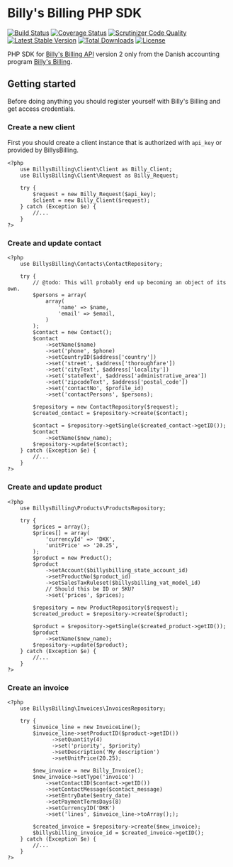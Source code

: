 # Billy's Billing PHP SDK
[![Build Status](https://travis-ci.org/lsolesen/billysbilling.svg?branch=master)](https://travis-ci.org/lsolesen/billysbilling) [![Coverage Status](https://coveralls.io/repos/lsolesen/billysbilling/badge.svg)](https://coveralls.io/r/lsolesen/billysbilling) [![Scrutinizer Code Quality](https://scrutinizer-ci.com/g/lsolesen/billysbilling/badges/quality-score.png?b=master)](https://scrutinizer-ci.com/g/lsolesen/billysbilling/?branch=master) [![Latest Stable Version](https://poser.pugx.org/lsolesen/billysbilling/v/stable)](https://packagist.org/packages/lsolesen/billysbilling) [![Total Downloads](https://poser.pugx.org/lsolesen/billysbilling/downloads)](https://packagist.org/packages/lsolesen/billysbilling) [![License](https://poser.pugx.org/lsolesen/billysbilling/license)](https://packagist.org/packages/lsolesen/billysbilling)

PHP SDK for [Billy's Billing API](https://billysbilling.com/api) version 2 only from the Danish accounting program [Billy's Billing](http://www.billysbilling.dk/).

## Getting started

Before doing anything you should register yourself with Billy's Billing and get access credentials. 

### Create a new client

First you should create a client instance that is authorized with `api_key` or provided by BillysBilling. 

```php5
<?php
    use BillysBilling\Client\Client as Billy_Client;
    use BillysBilling\Client\Request as Billy_Request;

    try {
        $request = new Billy_Request($api_key);
        $client = new Billy_Client($request);
    } catch (Exception $e) {
        //...
    }
?>
```

### Create and update contact

```php5
<?php
    use BillysBilling\Contacts\ContactRepository;

    try {
        // @todo: This will probably end up becoming an object of its own.
        $persons = array(
            array(
                'name' => $name,
                'email' => $email,
            )
        );
        $contact = new Contact();
        $contact
            ->setName($name)
            ->set('phone', $phone)
            ->setCountryID($address['country'])
            ->set('street', $address['thoroughfare'])
            ->set('cityText', $address['locality'])
            ->set('stateText', $address['administrative_area'])
            ->set('zipcodeText', $address['postal_code'])
            ->set('contactNo', $profile_id)
            ->set('contactPersons', $persons);

        $repository = new ContactRepository($request);
        $created_contact = $repository->create($contact);

        $contact = $repository->getSingle($created_contact->getID());
        $contact
            ->setName($new_name);
        $repository->update($contact);
    } catch (Exception $e) {
        //...
    }
?>
```

### Create and update product

```php5
<?php
    use BillysBilling\Products\ProductsRepository;

    try {
        $prices = array();
        $prices[] = array(
            'currencyId' => 'DKK',
            'unitPrice' => '20.25',
        );
        $product = new Product();
        $product
            ->setAccount($billysbilling_state_account_id)
            ->setProductNo($product_id)
            ->setSalesTaxRuleset($billysbilling_vat_model_id)
            // Should this be ID or SKU?
            ->set('prices', $prices);

        $repository = new ProductRepository($request);
        $created_product = $repository->create($product);

        $product = $repository->getSingle($created_product->getID());
        $product
            ->setName($new_name);
        $repository->update($product);
    } catch (Exception $e) {
        //...
    }
?>
```
### Create an invoice

```php5
<?php
    use BillysBilling\Invoices\InvoicesRepository;

    try {
        $invoice_line = new InvoiceLine();
        $invoice_line->setProductID($product->getID())
              ->setQuantity(4)
              ->set('priority', $priority)
              ->setDescription('My description')
              ->setUnitPrice(20.25);

        $new_invoice = new Billy_Invoice();
        $new_invoice->setType('invoice')
            ->setContactID($contact->getID())
            ->setContactMessage($contact_message)
            ->setEntryDate($entry_date)
            ->setPaymentTermsDays(8)
            ->setCurrencyID('DKK')
            ->set('lines', $invoice_line->toArray(););

        $created_invoice = $repository->create($new_invoice);
        $billysbilling_invoice_id = $created_invoice->getID();
    } catch (Exception $e) {
        //...
    }
?>
```
